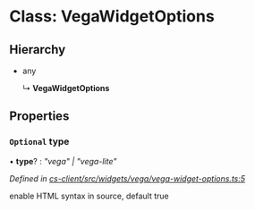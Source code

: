 # Class: VegaWidgetOptions

## Hierarchy

* any

  ↳ **VegaWidgetOptions**

## Properties

### `Optional` type

• **type**? : *"vega" | "vega-lite"*

*Defined in [cs-client/src/widgets/vega/vega-widget-options.ts:5](https://github.com/TNOCS/csnext/blob/ec6e73e4/packages/cs-client/src/widgets/vega/vega-widget-options.ts#L5)*

enable HTML syntax in source, default true
